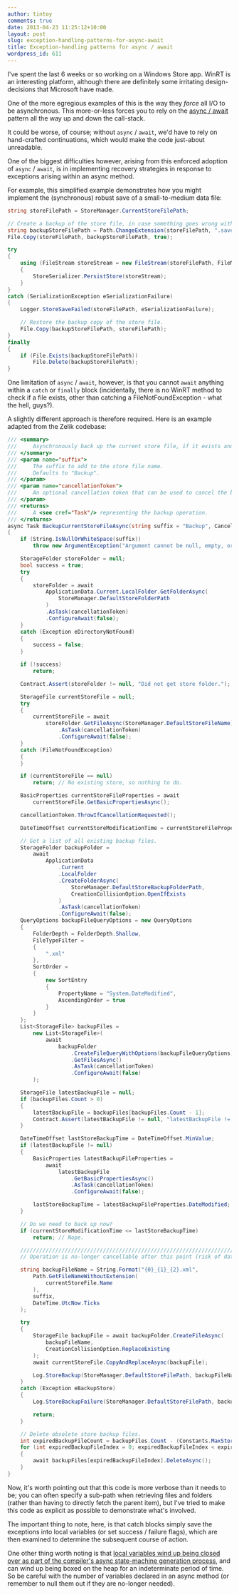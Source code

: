 ```yaml
---
author: tintoy
comments: true
date: 2013-04-23 11:25:12+10:00
layout: post
slug: exception-handling-patterns-for-async-await
title: Exception-handling patterns for async / await
wordpress_id: 611
---
```


I've spent the last 6 weeks or so working on a Windows Store app. WinRT is an interesting platform, although there are definitely some irritating design-decisions that Microsoft have made.

One of the more egregious examples of this is the way they _force_ all I/O to be asynchronous. This more-or-less forces you to rely on the [async / await](http://msdn.microsoft.com/en-us/library/vstudio/hh191443.aspx) pattern all the way up and down the call-stack.

It could be worse, of course; without `async` / `await`, we'd have to rely on hand-crafted continuations, which would make the code just-about unreadable.

One of the biggest difficulties however, arising from this enforced adoption of `async` / `await`, is in implementing recovery strategies in response to exceptions arising within an async method.
<!-- more -->
For example, this simplified example demonstrates how you might implement the (synchronous) robust save of a small-to-medium data file:

```csharp
string storeFilePath = StoreManager.CurrentStoreFilePath;

// Create a backup of the store file, in case something goes wrong with the save.
string backupStoreFilePath = Path.ChangeExtension(storeFilePath, ".save-temp");
File.Copy(storeFilePath, backupStoreFilePath, true);

try
{
    using (FileStream storeStream = new FileStream(storeFilePath, FileMode.Create))
    {
        StoreSerializer.PersistStore(storeStream);
    }
}
catch (SerializationException eSerializationFailure)
{
    Logger.StoreSaveFailed(storeFilePath, eSerializationFailure);

    // Restore the backup copy of the store file.
    File.Copy(backupStoreFilePath, storeFilePath);
}
finally
{
	if (File.Exists(backupStoreFilePath))
		File.Delete(backupStoreFilePath);
}
```

One limitation of `async` / `await`, however, is that you cannot `await` anything within a `catch` or `finally` block (incidentally, there is no WinRT method to check if a file exists, other than catching a FileNotFoundException - what the hell, guys?).

A slightly different approach is therefore required.
Here is an example adapted from the Zelik codebase:
```csharp
/// <summary>
///		Asynchronously back up the current store file, if it exists and is newer than the most recent store backup file.
/// </summary>
/// <param name="suffix">
///		The suffix to add to the store file name.
///		Defaults to "Backup".
/// </param>
/// <param name="cancellationToken">
///		An optional cancellation token that can be used to cancel the backup operation.
/// </param>
/// <returns>
///		A <see cref="Task"/> representing the backup operation.
/// </returns>
async Task BackupCurrentStoreFileAsync(string suffix = "Backup", CancellationToken cancellationToken = default(CancellationToken))
{
	if (String.IsNullOrWhiteSpace(suffix))
		throw new ArgumentException("Argument cannot be null, empty, or composed entirely of whitespace: 'suffix'.", "suffix");

	StorageFolder storeFolder = null;
	bool success = true;
	try
	{
		storeFolder = await
            ApplicationData.Current.LocalFolder.GetFolderAsync(
                StoreManager.DefaultStoreFolderPath
            )
			.AsTask(cancellationToken)
			.ConfigureAwait(false);
	}
	catch (Exception eDirectoryNotFound)
	{
		success = false;
	}

	if (!success)
		return;

	Contract.Assert(storeFolder != null, "Did not get store folder.");

	StorageFile currentStoreFile = null;
	try
	{
		currentStoreFile = await
			storeFolder.GetFileAsync(StoreManager.DefaultStoreFileName)
				.AsTask(cancellationToken)
				.ConfigureAwait(false);
	}
	catch (FileNotFoundException)
	{
	}

	if (currentStoreFile == null)
		return; // No existing store, so nothing to do.

	BasicProperties currentStoreFileProperties = await
		currentStoreFile.GetBasicPropertiesAsync();

	cancellationToken.ThrowIfCancellationRequested();

	DateTimeOffset currentStoreModificationTime = currentStoreFileProperties.DateModified;

	// Get a list of all existing backup files.
	StorageFolder backupFolder =
		await
			ApplicationData
				.Current
				.LocalFolder
				.CreateFolderAsync(
					StoreManager.DefaultStoreBackupFolderPath,
					CreationCollisionOption.OpenIfExists
				)
				.AsTask(cancellationToken)
				.ConfigureAwait(false);
	QueryOptions backupFileQueryOptions = new QueryOptions
	{
		FolderDepth = FolderDepth.Shallow,
		FileTypeFilter =
		{
			".xml"
		},
		SortOrder =
		{
			new SortEntry
			{
				PropertyName = "System.DateModified",
				AscendingOrder = true
			}
		}
	};
	List<StorageFile> backupFiles =
		new List<StorageFile>(
			await
				backupFolder
					.CreateFileQueryWithOptions(backupFileQueryOptions)
					.GetFilesAsync()
					.AsTask(cancellationToken)
					.ConfigureAwait(false)
		);

	StorageFile latestBackupFile = null;
	if (backupFiles.Count > 0)
	{
		latestBackupFile = backupFiles[backupFiles.Count - 1];
		Contract.Assert(latestBackupFile != null, "latestBackupFile != null");
	}

	DateTimeOffset lastStoreBackupTime = DateTimeOffset.MinValue;
	if (latestBackupFile != null)
	{
		BasicProperties latestBackupFileProperties =
			await
				latestBackupFile
					.GetBasicPropertiesAsync()
					.AsTask(cancellationToken)
					.ConfigureAwait(false);

		lastStoreBackupTime = latestBackupFileProperties.DateModified;
	}

	// Do we need to back up now?
	if (currentStoreModificationTime <= lastStoreBackupTime)
		return; // Nope.

	//////////////////////////////////////////////////////////////////////////
	// Operation is no-longer cancellable after this point (risk of data-loss)

	string backupFileName = String.Format("{0}_{1}_{2}.xml",
		Path.GetFileNameWithoutExtension(
			currentStoreFile.Name
		),
		suffix,
		DateTime.UtcNow.Ticks
	);

	try
	{
		StorageFile backupFile = await backupFolder.CreateFileAsync(
            backupFileName,
            CreationCollisionOption.ReplaceExisting
        );
        await currentStoreFile.CopyAndReplaceAsync(backupFile);

		Log.StoreBackup(StoreManager.DefaultStoreFilePath, backupFileName);
	}
	catch (Exception eBackupStore)
	{
		Log.StoreBackupFailure(StoreManager.DefaultStoreFilePath, backupFileName, eBackupStore);

		return;
	}

	// Delete obsolete store backup files.
	int expiredBackupFileCount = backupFiles.Count - (Constants.MaxStoreBackupFiles - 1); // 0-based indexing.
	for (int expiredBackupFileIndex = 0; expiredBackupFileIndex < expiredBackupFileCount; expiredBackupFileIndex++)
	{
		await backupFiles[expiredBackupFileIndex].DeleteAsync();
	}
}
```

Now, it's worth pointing out that this code is more verbose than it needs to be; you can often specify a sub-path when retrieving files and folders (rather than having to directly fetch the parent item), but I've tried to make this code as explicit as possible to demonstrate what's involved.

The important thing to note, here, is that catch blocks simply save the exceptions into local variables (or set success / failure flags), which are then examined to determine the subsequent course of action.

One other thing worth noting is that [local variables wind up being closed over as part of the compiler's async state-machine generation process](http://msdn.microsoft.com/en-us/magazine/hh456402.aspx), and can wind up being boxed on the heap for an indeterminate period of time. So be careful with the number of variables declared in an async method (or remember to null them out if they are no-longer needed).
